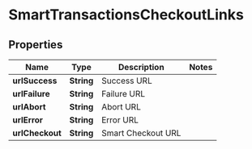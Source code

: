 
# SmartTransactionsCheckoutLinks

## Properties
Name | Type | Description | Notes
------------ | ------------- | ------------- | -------------
**urlSuccess** | **String** | Success URL | 
**urlFailure** | **String** | Failure URL | 
**urlAbort** | **String** | Abort URL | 
**urlError** | **String** | Error URL | 
**urlCheckout** | **String** | Smart Checkout URL | 



